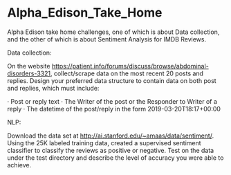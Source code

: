 # Alpha_Edison_Take_Home
Alpha Edison take home challenges, one of which is about Data collection, and the other of which is about Sentiment Analysis for IMDB Reviews. 

 

Data collection:

On the website https://patient.info/forums/discuss/browse/abdominal-disorders-3321, collect/scrape data on the most recent 20 posts and replies.  Design your preferred data structure to contain data on both post and replies, which must include:

·         Post or reply text
·         The Writer of the post or the Responder to Writer of a reply
·         The datetime of the post/reply in the form 2019-03-20T18:17+00:00
 
 
NLP:
 
Download the data set at http://ai.stanford.edu/~amaas/data/sentiment/.  Using the 25K labeled training data, created a supervised sentiment classifier to classify the reviews as positive or negative.  Test on the data under the test directory and describe the level of accuracy you were able to achieve.

 

